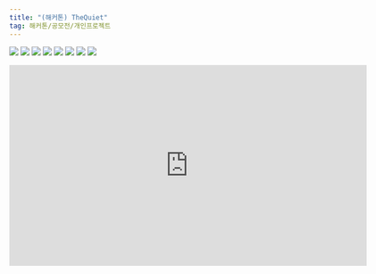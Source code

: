 ```yaml
---
title: "(해커톤) TheQuiet"
tag: 해커톤/공모전/개인프로젝트
---
```


![](https://i.ibb.co/mNG2nPL/The-Quiet-1.jpg)
![](https://i.ibb.co/ZL30Y9Z/The-Quiet-2.jpg)
![](https://i.ibb.co/YBqrT2L/The-Quiet-3.jpg)
![](https://i.ibb.co/6HnyB3J/The-Quiet-4.jpg)
![](https://i.ibb.co/fYnDqvT/The-Quiet-5.jpg)
![](https://i.ibb.co/BnYGBjH/The-Quiet-6.jpg)
![](https://i.ibb.co/Mh3tp97/The-Quiet-7.jpg)
![](https://i.ibb.co/m4M2jgg/The-Quiet-8.jpg)

<iframe  width="640" height="360" src="https://www.youtube.com/embed/CQDTDndmBio" frameborder="0" allow="accelerometer; autoplay; encrypted-media; gyroscope; picture-in-picture" allowfullscreen></iframe>
